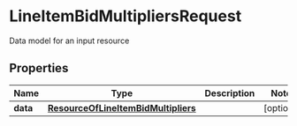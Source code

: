 

# LineItemBidMultipliersRequest

Data model for an input resource

## Properties

| Name | Type | Description | Notes |
|------------ | ------------- | ------------- | -------------|
|**data** | [**ResourceOfLineItemBidMultipliers**](ResourceOfLineItemBidMultipliers.md) |  |  [optional] |



